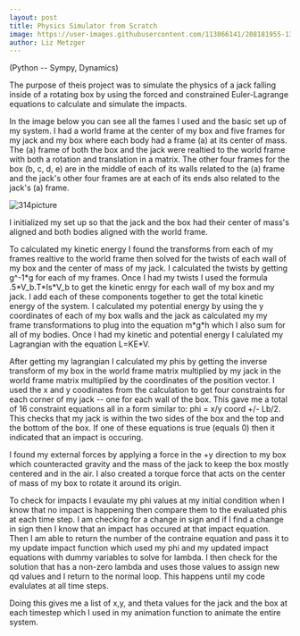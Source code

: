 ```yaml
--- 
layout: post
title: Physics Simulator from Scratch
image: https://user-images.githubusercontent.com/113066141/208181955-13fef263-c07d-4cf4-9552-35ddd54707e4.webm
author: Liz Metzger
---
```


(Python -- Sympy, Dynamics)

The purpose of theis project was to simulate the physics of a jack falling inside of a rotating box by using the forced and constrained Euler-Lagrange equations to calculate and simulate the impacts.

In the image below you can see all the fames I used and the basic set up of my system. I had a world frame at the center of my box and five frames for my jack and my box where each body had a frame (a) at its center of mass. The (a) frame of both the box and the jack were realtied to the world frame with both a rotation and translation in a matrix. The other four frames for the box (b, c, d, e) are in the middle of each of its walls related to the (a) frame and the jack's other four frames are at each of its ends also related to the jack's (a) frame.


![314picture](https://user-images.githubusercontent.com/113066141/207946114-df89a786-2211-44e4-9f02-1fb38b484762.jpg)


I initialized my set up so that the jack and the box had their center of mass's aligned and both bodies aligned with the world frame. 

To calculated my kinetic energy I found the transforms from each of my frames realtive to the world frame then solved for the twists of each wall of my box and the center of mass of my jack. I calculated the twists by getting g^-1\*g for each of my frames. Once I had my twists I used the formula .5\*V_b.T\*Is\*V_b to get the kinetic enrgy for each wall of my box and my jack. I add each of these components together to get the total kinetic energy of the system. I calculated my potential energy by using the y coordinates of each of my box walls and the jack as calculated my my frame transformations to plug into the equation m\*g\*h which I also sum for all of my bodies. Once I had my kinetic and potential energy I calulated my Lagrangian with the equation L=KE\*V. 

After getting my lagrangian I calculated my phis by getting the inverse transform of my box in the world frame matrix multiplied by my jack in the world frame matrix multiplied by the coordinates of the position vector. I used the x and y coodinates from the calculation to get four constraints for each corner of my jack -- one for each wall of the box. This gave me a total of 16 constraint equations all in a form similar to: phi = x/y coord +/- Lb/2. This checks that my jack is within the two sides of the box and the top and the bottom of the box. If one of these equations is true (equals 0) then it indicated that an impact is occuring. 

I found my external forces by applying a force in the +y direction to my box which counteracted gravity and the mass of the jack to keep the box mostly centered and in the air. I also created a torque force that acts on the center of mass of my box to rotate it around its origin. 

To check for impacts I evaulate my phi values at my initial condition when I know that no impact is happening then compare them to the evaluated phis at each time step. I am checking for a change in sign and if I find a change in sign then I know that an impact has occured at that impact equation. Then I am able to return the number of the contraine equation and pass it to my update impact function which used my phi and my updated impact equations with dummy variables to solve for lambda. I then check for the solution that has a non-zero lambda and uses those values to assign new qd values and I return to the normal loop. This happens until my code evalulates at all time steps. 

Doing this gives me a list of x,y, and theta values for the jack and the box at each timestep which I used in my animation function to animate the entire system.